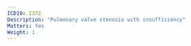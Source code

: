 ```yaml
---
ICD10: I372
Description: "Pulmonary valve stenosis with insufficiency"
Matters: Yes
Weight: 1
---
```


